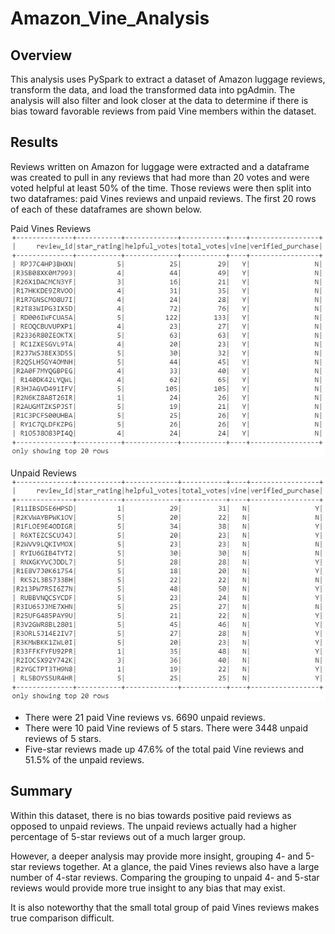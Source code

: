 # Amazon_Vine_Analysis

## Overview

This analysis uses PySpark to extract a dataset of Amazon luggage reviews, transform the data, and load the transformed data into pgAdmin. The analysis will also filter and look closer at the data to determine if there is bias toward favorable reviews from paid Vine members within the dataset. 

## Results

Reviews written on Amazon for luggage were extracted and a dataframe was created to pull in any reviews that had more than 20 votes and were voted helpful at least 50% of the time. Those reviews were then split into two dataframes: paid Vines reviews and unpaid reviews. The first 20 rows of each of these dataframes are shown below.

Paid Vines Reviews</br>
![Alt Text](https://github.com/lyanneagger/Amazon_Vine_Analysis/blob/main/Resources/paid_df.png "Paid Vines Reviews Dataframe")</br>

Unpaid Reviews</br>
![Alt Text](https://github.com/lyanneagger/Amazon_Vine_Analysis/blob/main/Resources/unpaid_df.png "Unpaid Reviews")</br>

- There were 21 paid Vine reviews vs. 6690 unpaid reviews.
- There were 10 paid Vine reviews of 5 stars. There were 3448 unpaid reviews of 5 stars.
- Five-star reviews made up 47.6% of the total paid Vine reviews and 51.5% of the unpaid reviews.

## Summary

Within this dataset, there is no bias towards positive paid reviews as opposed to unpaid reviews. The unpaid reviews actually had a higher percentage of 5-star reviews out of a much larger group.

However, a deeper analysis may provide more insight, grouping 4- and 5-star reviews together. At a glance, the paid Vines reviews also have a large number of 4-star reviews. Comparing the grouping to unpaid 4- and 5-star reviews would provide more true insight to any bias that may exist. 

It is also noteworthy that the small total group of paid Vines reviews makes true comparison difficult. 